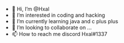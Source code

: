 - 👋 Hi, I’m @Hxal
- 👀 I’m interested in coding and hacking
- 🌱 I’m currently learning java and c plus plus
- 💞️ I’m looking to collaborate on ...
- 📫 How to reach me discord Hxal#1337

<!---
Hxal/Hxal is a ✨ special ✨ repository because its `README.md` (this file) appears on your GitHub profile.
You can click the Preview link to take a look at your changes.
--->

